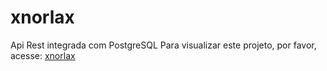 # xnorlax
Api Rest integrada com PostgreSQL
Para visualizar este projeto, por favor, acesse: [xnorlax](https://xnorlax.hurokuapp.com)
